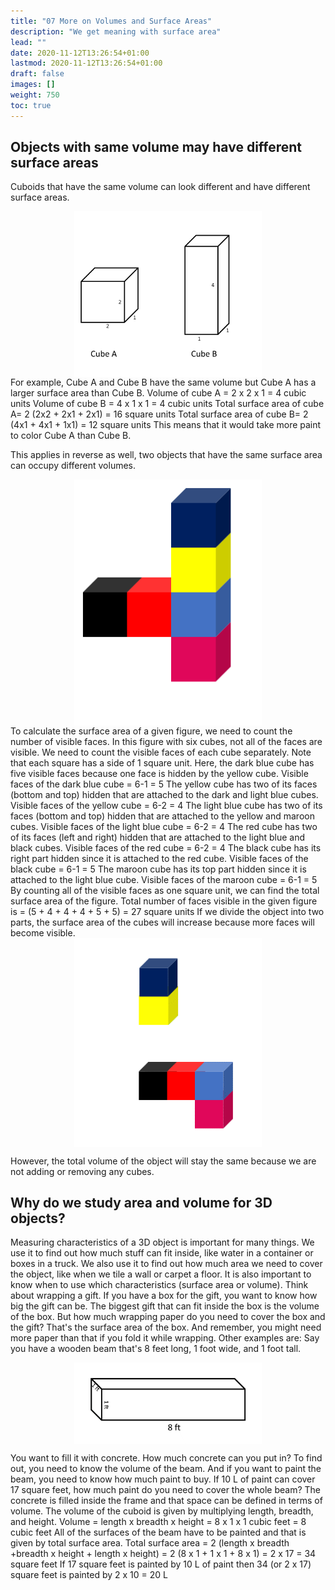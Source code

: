 ```yaml
---
title: "07 More on Volumes and Surface Areas"
description: "We get meaning with surface area"
lead: ""
date: 2020-11-12T13:26:54+01:00
lastmod: 2020-11-12T13:26:54+01:00
draft: false
images: []
weight: 750
toc: true
---
```


## Objects with same volume may have different surface areas

Cuboids that have the same volume can look different and have different surface areas. 


<img src="2_27_two_cubes.png" width="300" style="display: block; margin: 0 auto;">
For example, Cube A and Cube B have the same volume but Cube A has a larger surface area than Cube B. 
Volume of cube A = 2 x 2 x 1 = 4 cubic units 
Volume of cube B = 4 x 1 x 1 = 4 cubic units
Total surface area of cube A= 2 (2x2 + 2x1 + 2x1) = 16 square units 
Total surface area of cube B= 2 (4x1 + 4x1 + 1x1) = 12 square units
This means that it would take more paint to color Cube A than Cube B.


This applies in reverse as well, two objects that have the same surface area can occupy different volumes.


<img src="2_17_cubes_1.png" width="300" style="display: block; margin: 0 auto;">
To calculate the surface area of a given figure, we need to count the number of visible faces. In this figure with six cubes, not all of the faces are visible. We need to count the visible faces of each cube separately. Note that each square has a side of 1 square unit. 
Here, the dark blue cube has five visible faces because one face is hidden by the yellow cube. 
Visible faces of the dark blue cube = 6-1 = 5 
The yellow cube has two of its faces (bottom and top) hidden that are attached to the dark and light blue cubes.
Visible faces of the yellow cube = 6-2 = 4 
The light blue cube has two of its faces (bottom and top) hidden that are attached to the yellow and maroon cubes.
Visible faces of the light blue cube = 6-2 = 4 
The red cube has two of its faces (left and right) hidden that are attached to the light blue and black cubes.
Visible faces of the red cube = 6-2 = 4 
The black cube has its right part hidden since it is attached to the red cube. 
Visible faces of the black cube = 6-1 = 5
The maroon cube has its top part hidden since it is attached to the light blue cube. Visible faces of the maroon cube = 6-1 = 5 
By counting all of the visible faces as one square unit, we can find the total surface area of the figure.
Total number of faces visible in the given figure is = (5 + 4 + 4 + 4 + 5 + 5) = 27 square units
If we divide the object into two parts, the surface area of the cubes will increase because more faces will become visible. 


<img src="2_28_cube_exploded.png" width="300" style="display: block; margin: 0 auto;">


However, the total volume of the object will stay the same because we are not adding or removing any cubes.


## Why do we study area and volume for 3D objects?


Measuring characteristics of a 3D object is important for many things. We use it to find out how much stuff can fit inside, like water in a container or boxes in a truck. We also use it to find out how much area we need to cover the object, like when we tile a wall or carpet a floor. It is also important to know when to use which characteristics (surface area or volume). 
Think about wrapping a gift. If you have a box for the gift, you want to know how big the gift can be. The biggest gift that can fit inside the box is the volume of the box. But how much wrapping paper do you need to cover the box and the gift? That's the surface area of the box. And remember, you might need more paper than that if you fold it while wrapping.
Other examples are:
Say you have a wooden beam that's 8 feet long, 1 foot wide, and 1 foot tall. 

<img src="2_44_cuboid_with_dimensions.png" width="300" style="display: block; margin: 0 auto;">

You want to fill it with concrete. How much concrete can you put in? To find out, you need to know the volume of the beam. And if you want to paint the beam, you need to know how much paint to buy. If 10 L of paint can cover 17 square feet, how much paint do you need to cover the whole beam? 
The concrete is filled inside the frame and that space can be defined in terms of volume. The volume of the cuboid is given by multiplying length, breadth, and height. 
Volume = length x breadth x height = 8 x 1 x 1 cubic feet = 8 cubic feet
All of the surfaces of the beam have to be painted and that is given by total surface area.
Total surface area = 2 (length x breadth +breadth x height + length x height) = 2 (8 x 1 + 1 x 1 + 8 x 1) = 2 x 17 = 34 square feet
If 17 square feet is painted by 10 L of paint then 34 (or 2 x 17) square feet is painted by 2 x 10 = 20 L